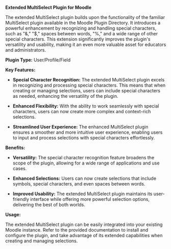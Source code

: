 **Extended MultiSelect Plugin for Moodle**

The extended MultiSelect plugin builds upon the functionality of the familiar MultiSelect plugin available in the Moodle Plugin Directory. It introduces a powerful enhancement by recognizing and handling special characters, such as "&," "$," spaces between words, "%," and a wide range of other special characters. This extension significantly improves the plugin's versatility and usability, making it an even more valuable asset for educators and administrators.

**Plugin Type:**
User/Profile/Field

**Key Features:**

- **Special Character Recognition:** The extended MultiSelect plugin excels in recognizing and processing special characters. This means that when creating or managing selections, users can include special characters as needed, enhancing the versatility of the plugin.

- **Enhanced Flexibility:** With the ability to work seamlessly with special characters, users can now create more complex and context-rich selections.

- **Streamlined User Experience:** The enhanced MultiSelect plugin ensures a smoother and more intuitive user experience, enabling users to input and process selections with special characters effortlessly.

**Benefits:**

- **Versatility:** The special character recognition feature broadens the scope of the plugin, allowing for a wide range of applications and use cases.

- **Enhanced Selections:** Users can now create selections that include symbols, special characters, and even spaces between words.

- **Improved Usability:** The extended MultiSelect plugin maintains its user-friendly interface while offering more powerful selection options, delivering the best of both worlds.

**Usage:**

The extended MultiSelect plugin can be easily integrated into your existing Moodle instance. Refer to the provided documentation to install and configure the plugin, and take advantage of its extended capabilities when creating and managing selections.
